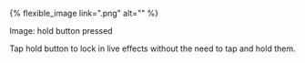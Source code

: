 ---
---

{% flexible_image link=".png" alt="" %}

Image: hold button pressed

Tap hold button to lock in live effects without the need to tap and hold them.